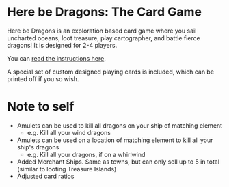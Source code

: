 # Here be Dragons: The Card Game

Here be Dragons is an exploration based card game where you sail uncharted oceans, loot treasure, play cartographer, and battle fierce dragons! It is designed for 2-4 players.

You can [read the instructions here](game/instructions.md).

A special set of custom designed playing cards is included, which can be printed off if you so wish.

# Note to self

* Amulets can be used to kill all dragons on your ship of matching element
	* e.g. Kill all your wind dragons
* Amulets can be used on a location of matching element to kill all your ship's dragons
	* e.g. Kill all your dragons, if on a whirlwind
* Added Merchant Ships. Same as towns, but can only sell up to 5 in total (similar to looting Treasure Islands)
* Adjusted card ratios